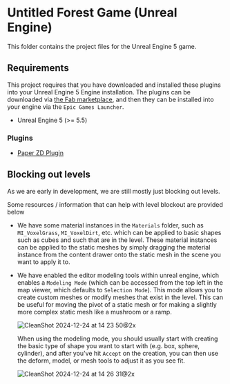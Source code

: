 # Untitled Forest Game (Unreal Engine)

This folder contains the project files for the Unreal Engine 5 game.

## Requirements

This project requires that you have downloaded and installed these plugins into
your Unreal Engine 5 Engine installation. The plugins can be downloaded via [the
Fab marketplace](https://fab.com), and then they can be installed into your
engine via the `Epic Games Launcher`.

* Unreal Engine 5 (>= 5.5)

### Plugins

* [Paper ZD Plugin](https://www.fab.com/listings/6664e3b5-e376-47aa-a0dd-f7bbbd5b93c0)

## Blocking out levels

As we are early in development, we are still mostly just blocking out levels.

Some resources / information that can help with level blockout are provided
below

* We have some material instances in the `Materials` folder, such as
  `MI_VoxelGrass`, `MI_VoxelDirt`, etc. which can be applied to basic shapes
  such as cubes and such that are in the level. These material instances can be
  applied to the static meshes by simply dragging the material instance from the
  content drawer onto the static mesh in the scene you want to apply it to.
* We have enabled the editor modeling tools within unreal engine, which enables
  a `Modeling Mode` (which can be accessed from the top left in the map viewer,
  which defaults to `Selection Mode`). This mode allows you to create custom
  meshes or modify meshes that exist in the level. This can be useful for moving
  the pivot of a static mesh or for making a slightly more complex static mesh
  like a mushroom or a ramp.

  ![CleanShot 2024-12-24 at 14 23 50@2x](https://github.com/user-attachments/assets/ea43cd6d-2698-4fb1-ad79-a6f5ee7861a3)

  When using the modeling mode, you should usually start with creating the basic type of shape you want to start with (e.g. box, sphere, cylinder), and after you've hit `Accept` on the creation, you can then use the deform, model, or mesh tools to adjust it as you see fit.

  ![CleanShot 2024-12-24 at 14 26 31@2x](https://github.com/user-attachments/assets/759fedf9-703a-4118-b5db-5cfaef611ea8)
